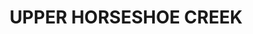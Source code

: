 ---
lastmod: '2025-04-06T06:05:20+00:00'
latitude: -28.49805691
layout: suburb
longitude: 153.1079835
postcode: '2474'
state: NSW
title: UPPER HORSESHOE CREEK
url: /nsw/upper-horseshoe-creek/
---